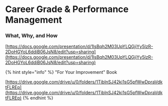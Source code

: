 # Career Grade & Performance Management

### What, Why, and How

[https://docs.google.com/presentation/d/1lsBqh2M03UpYLQGjiYy5lzR-2DoHGYoL6ddiB06JsN8/edit?usp=sharing](https://docs.google.com/presentation/d/1lsBqh2M03UpYLQGjiYy5lzR-2DoHGYoL6ddiB06JsN8/edit?usp=sharing)

{% hint style="info" %}
"For Your Improvement" Book

[https://drive.google.com/drive/u/0/folders/1TiblnSJ42ki1sG5pfWwDpraVdktFLREp](https://drive.google.com/drive/u/0/folders/1TiblnSJ42ki1sG5pfWwDpraVdktFLREp)
{% endhint %}

